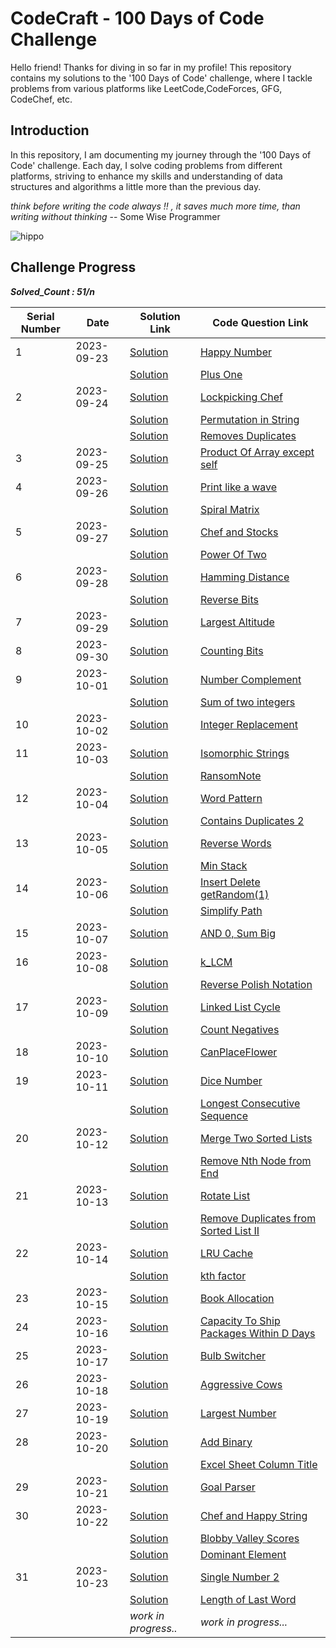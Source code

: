 


# CodeCraft - 100 Days of Code Challenge

Hello friend! Thanks for diving in so far in my profile! This repository contains my solutions to the '100 Days of Code' challenge, where I tackle problems from various platforms like LeetCode,CodeForces, GFG, CodeChef, etc.



## Introduction

In this repository, I am documenting my journey through the '100 Days of Code' challenge. Each day, I solve coding problems from different platforms, striving to enhance my skills and understanding of data structures and algorithms a little more than the previous day.

*think before writing the code always !! , it saves much more time, than writing without thinking* -- Some Wise Programmer


![hippo](https://media.giphy.com/media/v1.Y2lkPTc5MGI3NjExMjRrb3RxaTQ3b2p2b3N4bHoyNGhkd3dhcW0xaWViNm1wNDVneG51cSZlcD12MV9pbnRlcm5hbF9naWZfYnlfaWQmY3Q9Zw/2IudUHdI075HL02Pkk/giphy.gif)


## Challenge Progress

**_Solved_Count : 51/n_**

| Serial Number | Date       | Solution Link                                             | Code Question Link                                       |
|---------------|------------|-----------------------------------------------------------|-----------------------------------------------------------|
| 1             | 2023-09-23 | [Solution ](https://github.com/atharv1707/CodeCraft-100DaysOfCode/blob/main/Happy_number)                       | [Happy Number](https://leetcode.com/problems/happy-number/description/)                          |
|               |            | [Solution ](https://github.com/atharv1707/CodeCraft-100DaysOfCode/blob/main/Plus%20One)                         | [Plus One](https://leetcode.com/problems/plus-one/description/)                         |
| 2             | 2023-09-24 | [Solution ](https://github.com/atharv1707/CodeCraft-100DaysOfCode/blob/main/LPC.cpp)                      | [Lockpicking Chef](https://www.codechef.com/problems/LPC)
|           |  |    [Solution ](https://github.com/atharv1707/CodeCraft-100DaysOfCode/blob/main/Permutation_in_string.cpp)                     |  [Permutation in String](https://leetcode.com/problems/permutation-in-string/description/)                      |
|           |  |    [Solution ](https://github.com/atharv1707/CodeCraft-100DaysOfCode/blob/main/Remove_duplicates.cpp)                     |  [Removes Duplicates](https://practice.geeksforgeeks.org/problems/remove-duplicates3034/1?utm_source=geeksforgeeks&utm_medium=ml_article_practice_tab&utm_campaign=article_practice_tab)
| 3          | 2023-09-25 |   [Solution ](https://github.com/atharv1707/CodeCraft-100DaysOfCode/blob/main/ProductOfArrayexceptSelf.cpp)                    | [Product Of Array except self](https://leetcode.com/problems/product-of-array-except-self/description/)                        |
|  4             |  2023-09-26          |  [Solution ](https://github.com/atharv1707/CodeCraft-100DaysOfCode/blob/main/WavePrintMatrix.cpp)                     | [Print like a wave](https://www.codingninjas.com/studio/problems/print-like-a-wave_893268?leftPanelTab=0)                        |
|               |            |[Solution](https://github.com/atharv1707/CodeCraft-100DaysOfCode/blob/main/SpiralMatrix.cpp)                      | [Spiral Matrix](https://leetcode.com/problems/spiral-matrix/description/?envType=study-plan-v2&envId=top-interview-150)                        |
|   5            | 2023-09-27           |[Solution](https://github.com/atharv1707/CodeCraft-100DaysOfCode/blob/main/STOCKMARKET.cpp)                      | [Chef and Stocks](https://www.codechef.com/START102D/problems/STOCKMARKET?tab=statement)                       |
|               |            |[Solution](https://github.com/atharv1707/CodeCraft-100DaysOfCode/blob/main/PowerOfTwo.cpp)                      | [Power Of Two](https://leetcode.com/problems/power-of-two/description/)                        |
|    6           |  2023-09-28          |[Solution](https://github.com/atharv1707/CodeCraft-100DaysOfCode/blob/main/HammingDistance.cpp)                     | [Hamming Distance](https://leetcode.com/problems/hamming-distance/description/)                        |
|               |            |[Solution](https://github.com/atharv1707/CodeCraft-100DaysOfCode/blob/main/ReverseBits.cpp)                      | [Reverse Bits](https://leetcode.com/problems/reverse-bits/description/)                        |
|    7           |  2023-09-29          |[Solution](https://github.com/atharv1707/CodeCraft-100DaysOfCode/blob/main/LargestAltitude.cpp)                      | [Largest Altitude](https://leetcode.com/problems/find-the-highest-altitude/description/)                       |
|    8           | 2023-09-30           | [Solution](https://github.com/atharv1707/CodeCraft-100DaysOfCode/blob/main/CountingBits.cpp)                       | [Counting Bits](https://leetcode.com/problems/counting-bits/description/)                     |
|    9           | 2023-10-01           |[Solution](https://github.com/atharv1707/CodeCraft-100DaysOfCode/blob/main/NumberComplement.cpp)                      | [Number Complement](https://leetcode.com/problems/number-complement/description/)                       |
|               |            |[Solution](https://github.com/atharv1707/CodeCraft-100DaysOfCode/blob/main/SummationBinary.cpp)                      | [Sum of two integers](https://leetcode.com/problems/sum-of-two-integers/description/)                        |
|      10         |  2023-10-02          | [Solution](https://github.com/atharv1707/CodeCraft-100DaysOfCode/blob/main/IntegerReplacement.cpp)                       | [Integer Replacement](https://leetcode.com/problems/integer-replacement/description/)                      |
|      11         | 2023-10-03           | [Solution](https://github.com/atharv1707/CodeCraft-100DaysOfCode/blob/main/Isomorphic%20Strings.cpp)                       | [Isomorphic Strings](https://leetcode.com/problems/isomorphic-strings/description/?envType=study-plan-v2&envId=top-interview-150)                        |
|               |            | [Solution](https://github.com/atharv1707/CodeCraft-100DaysOfCode/blob/main/ransomNote.cpp)                       | [RansomNote](https://leetcode.com/submissions/detail/1066086949/)                        |
|     12          |  2023-10-04          |[Solution](https://github.com/atharv1707/CodeCraft-100DaysOfCode/blob/main/Word%20Pattern.cpp)                       | [Word Pattern](https://leetcode.com/problems/word-pattern/description/?envType=study-plan-v2&envId=top-interview-150)                        |
|               |            | [Solution](https://github.com/atharv1707/CodeCraft-100DaysOfCode/blob/main/ContaintsDuplicate2.cpp)                       | [Contains Duplicates 2 ](https://leetcode.com/problems/contains-duplicate-ii/description/?envType=study-plan-v2&envId=top-interview-150)                        |
|    13           |  2023-10-05          | [Solution](https://github.com/atharv1707/CodeCraft-100DaysOfCode/blob/main/reverseWord.cpp)                       | [Reverse Words](https://leetcode.com/problems/reverse-words-in-a-string/description/?envType=study-plan-v2&envId=top-interview-150)                     |
|               |            | [Solution](https://github.com/atharv1707/CodeCraft-100DaysOfCode/blob/main/MinStack.cpp)                       | [Min Stack](https://leetcode.com/problems/min-stack/description/?envType=study-plan-v2&envId=top-interview-150)                        |
|     14          |  2023-10-06          | [Solution](https://github.com/atharv1707/CodeCraft-100DaysOfCode/blob/main/Insert%20Delete%20getRandom(1).cpp)                      | [Insert Delete getRandom(1)](https://leetcode.com/problems/insert-delete-getrandom-o1/description/?envType=study-plan-v2&envId=top-interview-150)                        |
|               |            | [Solution](https://github.com/atharv1707/CodeCraft-100DaysOfCode/blob/main/Simplify%20Path.cpp)                      |     [Simplify Path](https://leetcode.com/problems/simplify-path/description/?envType=study-plan-v2&envId=top-interview-150)                   |
|      15         | 2023-10-07           | [Solution](https://github.com/atharv1707/CodeCraft-100DaysOfCode/blob/main/B.%20AND%200%2C%20Sum%20Big.cpp)                      | [AND 0, Sum Big](https://codeforces.com/group/JESCgZZ8qn/contest/333990/problem/B)                      |
|      16         | 2023-10-08           |   [Solution](https://github.com/atharv1707/CodeCraft-100DaysOfCode/blob/main/Math%20CodeForces/k-LCM.cpp)                   |   [k_LCM](https://codeforces.com/group/JESCgZZ8qn/contest/333990/problem/C)                     |
|               |            | [Solution](https://github.com/atharv1707/CodeCraft-100DaysOfCode/blob/main/Reverse%20Polish%20Notation.cpp)                   |  [Reverse Polish Notation](https://leetcode.com/problems/evaluate-reverse-polish-notation/description/?envType=study-plan-v2&envId=top-interview-150)                      |
|      17         | 2023-10-09           |  [Solution](https://github.com/atharv1707/CodeCraft-100DaysOfCode/blob/main/Linked%20List%20Cycle.cpp)                     |  [Linked List Cycle](https://leetcode.com/problems/linked-list-cycle/description/?envType=study-plan-v2&envId=top-interview-150)                       |
|               |            | [Solution](https://github.com/atharv1707/CodeCraft-100DaysOfCode/blob/main/CountNegatives.cpp)                     | [Count Negatives](https://leetcode.com/problems/count-negative-numbers-in-a-sorted-matrix/description/)                        |
|      18         | 2023-10-10           | [Solution](https://github.com/atharv1707/CodeCraft-100DaysOfCode/blob/main/canPlaceFlower.cpp)                      | [CanPlaceFlower](https://leetcode.com/problems/can-place-flowers/description/)                      |
|       19        |  2023-10-11          | [Solution](https://github.com/atharv1707/CodeCraft-100DaysOfCode/blob/main/DICENUM.cpp)                     | [Dice Number](https://www.codechef.com/problems/DICENUM)                        |
|               |            | [Solution](https://github.com/atharv1707/CodeCraft-100DaysOfCode/blob/main/LongestConsecSequence.cpp)                     | [Longest Consecutive Sequence](https://leetcode.com/problems/longest-consecutive-sequence/description/)                       |
|       20        | 2023-10-12           | [Solution](https://github.com/atharv1707/CodeCraft-100DaysOfCode/blob/main/merge2SortedLists.cpp)                      | [Merge Two Sorted Lists](https://leetcode.com/problems/merge-two-sorted-lists/description/)                        |
|               |            | [Solution](https://github.com/atharv1707/CodeCraft-100DaysOfCode/blob/main/RemoveN'thNodefromend.cpp)                     | [Remove Nth Node from End](https://leetcode.com/problems/remove-nth-node-from-end-of-list/description/?envType=study-plan-v2&envId=top-interview-150)                     |
|       21        | 2023-10-13           |  [Solution](https://github.com/atharv1707/CodeCraft-100DaysOfCode/blob/main/Rotate_list.cpp)                    |   [Rotate List](https://leetcode.com/problems/rotate-list/description/)                      |
|               |            |          [Solution](https://github.com/atharv1707/CodeCraft-100DaysOfCode/blob/main/Remove_duplicates_from_sortedList.cpp)            |      [Remove Duplicates from Sorted List II](https://leetcode.com/problems/remove-duplicates-from-sorted-list-ii/description/?envType=study-plan-v2&envId=top-interview-150)                 |
|       22        | 2023-10-14           |   [Solution](https://github.com/atharv1707/CodeCraft-100DaysOfCode/blob/main/LRU.cpp)                 |  [LRU Cache](https://leetcode.com/problems/lru-cache/description/?envType=study-plan-v2&envId=top-interview-150)                      |
|               |            |    [Solution](https://github.com/atharv1707/CodeCraft-100DaysOfCode/blob/main/kth%20factor%20of%20n.cpp)                   |  [kth factor](https://leetcode.com/problems/the-kth-factor-of-n/description/?envType=study-plan-v2&envId=amazon-spring-23-high-frequency)                     |
|       23        | 2023-10-15           | [Solution](https://github.com/atharv1707/CodeCraft-100DaysOfCode/blob/main/Book_Allocation.cpp)                      | [Book Allocation](https://practice.geeksforgeeks.org/problems/allocate-minimum-number-of-pages0937/1?utm_source=geeksforgeeks&utm_medium=article_practice_tab&utm_campaign=article_practice_tab)                        |
|       24        | 2023-10-16           | [Solution](https://github.com/atharv1707/CodeCraft-100DaysOfCode/blob/main/Capacity%20To%20Ship%20Packages%20Within%20D%20Days.cpp)                     | [Capacity To Ship Packages Within D Days](https://leetcode.com/problems/capacity-to-ship-packages-within-d-days/description/)                        |
|       25        | 2023-10-17           | [Solution](https://github.com/atharv1707/CodeCraft-100DaysOfCode/blob/main/Bulb_Switcher.cpp)                      | [Bulb Switcher](https://leetcode.com/problems/bulb-switcher/description/)                       |
|       26       | 2023-10-18          |  [Solution](https://github.com/atharv1707/CodeCraft-100DaysOfCode/blob/main/Aggressive%20Cows.cpp)                    | [Aggressive Cows](https://practice.geeksforgeeks.org/problems/aggressive-cows/0)                        |
|       27       | 2023-10-19          | [Solution](https://github.com/atharv1707/CodeCraft-100DaysOfCode/blob/main/largest_number.cpp)                      | [Largest Number](https://leetcode.com/problems/largest-number/description/)                        |
|     28         | 2023-10-20          | [Solution](https://github.com/atharv1707/CodeCraft-100DaysOfCode/blob/main/Add%20Binary.cpp)                     | [Add Binary](https://leetcode.com/problems/add-binary/description/)                        |
|              |           | [Solution](https://github.com/atharv1707/CodeCraft-100DaysOfCode/blob/main/Excel%20Sheet%20Column.cpp)                      | [Excel Sheet Column Title](https://leetcode.com/problems/excel-sheet-column-title/description/)                        |
|     29         | 2023-10-21          | [Solution](https://github.com/atharv1707/CodeCraft-100DaysOfCode/blob/main/GoalParser.cpp)                     | [Goal Parser](https://leetcode.com/problems/goal-parser-interpretation/description/)                        |
|     30         |2023-10-22           | [Solution](https://github.com/atharv1707/CodeCraft-100DaysOfCode/blob/main/Dominant%20Element.cpp)                     | [Chef and Happy String](https://www.codechef.com/practice/PCPPST01/problems/HAPPYSTR)                       |
|              |           | [Solution](https://github.com/atharv1707/CodeCraft-100DaysOfCode/blob/main/Happy%20String.cpp)                      | [Blobby Valley Scores](https://www.codechef.com/practice/PCPPST01/problems/BLOBBYVOLLEY?tab=statement)                        |
|              |           | [Solution](https://github.com/atharv1707/CodeCraft-100DaysOfCode/blob/main/Blobby%20Volley%20Scores.cpp)                      | [Dominant Element](https://www.codechef.com/practice/INTARR01/problems/DOMINANT2)                       |
|     31         | 2023-10-23          | [Solution](https://github.com/atharv1707/CodeCraft-100DaysOfCode/blob/main/Single%20Number%202%20.cpp)                      | [Single Number 2 ](https://leetcode.com/problems/single-number-ii/description/)                        |
|              |           | [Solution](https://github.com/atharv1707/CodeCraft-100DaysOfCode/blob/main/Length%20of%20last%20word.cpp)                      | [Length of Last Word](https://leetcode.com/problems/length-of-last-word/description/)                        |
|              |           | *work in progress..*                      | *work in progress...*                        |

























